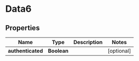 

# Data6


## Properties

Name | Type | Description | Notes
------------ | ------------- | ------------- | -------------
**authenticated** | **Boolean** |  |  [optional]



